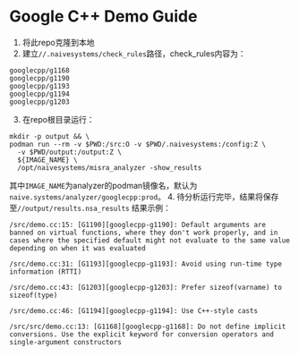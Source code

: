 # Google C++ Demo Guide

1. 将此repo克隆到本地
2. 建立`//.naivesystems/check_rules`路径，check_rules内容为：
```
googlecpp/g1168
googlecpp/g1190
googlecpp/g1193
googlecpp/g1194
googlecpp/g1203
```
3. 在repo根目录运行：
```
mkdir -p output && \
podman run --rm -v $PWD:/src:O -v $PWD/.naivesystems:/config:Z \
  -v $PWD/output:/output:Z \
  ${IMAGE_NAME} \
  /opt/naivesystems/misra_analyzer -show_results
```
其中`IMAGE_NAME`为analyzer的podman镜像名，默认为`naive.systems/analyzer/googlecpp:prod`。
4. 待分析运行完毕，结果将保存至`//output/results.nsa_results`
结果示例：
```
/src/demo.cc:15: [G1190][googlecpp-g1190]: Default arguments are banned on virtual functions, where they don't work properly, and in cases where the specified default might not evaluate to the same value depending on when it was evaluated

/src/demo.cc:31: [G1193][googlecpp-g1193]: Avoid using run-time type information (RTTI)

/src/demo.cc:43: [G1203][googlecpp-g1203]: Prefer sizeof(varname) to sizeof(type)

/src/demo.cc:46: [G1194][googlecpp-g1194]: Use C++-style casts

/src/src/demo.cc:13: [G1168][googlecpp-g1168]: Do not define implicit conversions. Use the explicit keyword for conversion operators and single-argument constructors
```
